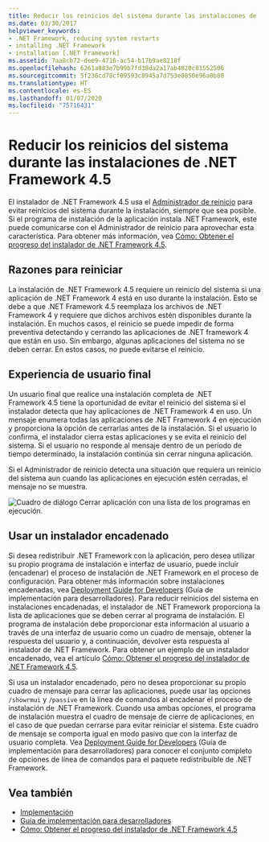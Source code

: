 ```yaml
---
title: Reducir los reinicios del sistema durante las instalaciones de .NET Framework 4.5
ms.date: 03/30/2017
helpviewer_keywords:
- .NET Framework, reducing system restarts
- installing .NET Framework
- installation [.NET Framework]
ms.assetid: 7aa8cb72-dee9-4716-ac54-b17b9ae8218f
ms.openlocfilehash: 6261a883e7b99b7fd38da2a17ab4820c81552506
ms.sourcegitcommit: 5f236cd78cf09593c8945a7d753e0850e96a0b80
ms.translationtype: HT
ms.contentlocale: es-ES
ms.lasthandoff: 01/07/2020
ms.locfileid: "75716431"
---
```

# <a name="reducing-system-restarts-during-net-framework-45-installations"></a>Reducir los reinicios del sistema durante las instalaciones de .NET Framework 4.5
El instalador de .NET Framework 4.5 usa el [Administrador de reinicio](/windows/win32/rstmgr/about-restart-manager) para evitar reinicios del sistema durante la instalación, siempre que sea posible. Si el programa de instalación de la aplicación instala .NET Framework, este puede comunicarse con el Administrador de reinicio para aprovechar esta característica. Para obtener más información, vea [Cómo: Obtener el progreso del instalador de .NET Framework 4.5](how-to-get-progress-from-the-dotnet-installer.md).  
  
## <a name="reasons-for-a-restart"></a>Razones para reiniciar  
 La instalación de .NET Framework 4.5 requiere un reinicio del sistema si una aplicación de .NET Framework 4 está en uso durante la instalación. Esto se debe a que .NET Framework 4.5 reemplaza los archivos de .NET Framework 4 y requiere que dichos archivos estén disponibles durante la instalación. En muchos casos, el reinicio se puede impedir de forma preventiva detectando y cerrando las aplicaciones de .NET framework 4 que están en uso. Sin embargo, algunas aplicaciones del sistema no se deben cerrar. En estos casos, no puede evitarse el reinicio.  
  
## <a name="end-user-experience"></a>Experiencia de usuario final  
 Un usuario final que realice una instalación completa de .NET Framework 4.5 tiene la oportunidad de evitar el reinicio del sistema si el instalador detecta que hay aplicaciones de .NET Framework 4 en uso. Un mensaje enumera todas las aplicaciones de .NET Framework 4 en ejecución y proporciona la opción de cerrarlas antes de la instalación. Si el usuario lo confirma, el instalador cierra estas aplicaciones y se evita el reinicio del sistema. Si el usuario no responde al mensaje dentro de un período de tiempo determinado, la instalación continúa sin cerrar ninguna aplicación.  
  
 Si el Administrador de reinicio detecta una situación que requiera un reinicio del sistema aun cuando las aplicaciones en ejecución estén cerradas, el mensaje no se muestra.  
  
 ![Cuadro de diálogo Cerrar aplicación con una lista de los programas en ejecución.](./media/reducing-system-restarts/close-application-dialog.png)  
  
## <a name="using-a-chained-installer"></a>Usar un instalador encadenado  
 Si desea redistribuir .NET Framework con la aplicación, pero desea utilizar su propio programa de instalación e interfaz de usuario, puede incluir (encadenar) el proceso de instalación de .NET Framework en el proceso de configuración. Para obtener más información sobre instalaciones encadenadas, vea [Deployment Guide for Developers](deployment-guide-for-developers.md) (Guía de implementación para desarrolladores). Para reducir reinicios del sistema en instalaciones encadenadas, el instalador de .NET Framework proporciona la lista de aplicaciones que se deben cerrar al programa de instalación. El programa de instalación debe proporcionar esta información al usuario a través de una interfaz de usuario como un cuadro de mensaje, obtener la respuesta del usuario y, a continuación, devolver esta respuesta al instalador de .NET Framework. Para obtener un ejemplo de un instalador encadenado, vea el artículo [Cómo: Obtener el progreso del instalador de .NET Framework 4.5](how-to-get-progress-from-the-dotnet-installer.md).  
  
 Si usa un instalador encadenado, pero no desea proporcionar su propio cuadro de mensaje para cerrar las aplicaciones, puede usar las opciones `/showrmui` y `/passive` en la línea de comandos al encadenar el proceso de instalación de .NET Framework. Cuando usa ambas opciones, el programa de instalación muestra el cuadro de mensaje de cierre de aplicaciones, en el caso de que puedan cerrarse para evitar reiniciar el sistema. Este cuadro de mensaje se comporta igual en modo pasivo que con la interfaz de usuario completa. Vea [Deployment Guide for Developers](deployment-guide-for-developers.md) (Guía de implementación para desarrolladores) para conocer el conjunto completo de opciones de línea de comandos para el paquete redistribuible de .NET Framework.  
  
## <a name="see-also"></a>Vea también

- [Implementación](index.md)
- [Guía de implementación para desarrolladores](deployment-guide-for-developers.md)
- [Cómo: Obtener el progreso del instalador de .NET Framework 4.5](how-to-get-progress-from-the-dotnet-installer.md)
